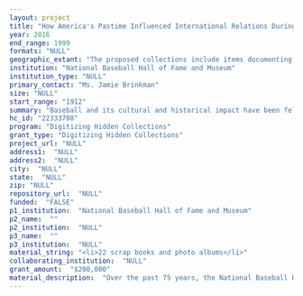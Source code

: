 ```yaml
--- 
layout: project 
title: "How America's Pastime Influenced International Relations During Times of Conflict and Peace: Digitizing the Baseball Hall of Fame and Museum's Archive of International Baseball"
year: 2016
end_range: 1999
formats: "NULL"
geographic_extant: "The proposed collections include items documenting the history of baseball in United States, Japan, Cuba, Canada, the Caribbean, the Pacific Islands and Africa."
institution: "National Baseball Hall of Fame and Museum"
institution_type: "NULL"
primary_contact: "Ms. Jamie Brinkman"
size: "NULL"
start_range: "1912"
summary: "Baseball and its cultural and historical impact have been felt around the world since the 19th century. World tours and Olympic Games brought baseball to European and Asian countries, providing a shared experience between cultures. During wartime, playing baseball overseas gave American soldiers a sense of normalcy during trying times, while at the same time helping to instill a love of the game in the local population. The National Baseball Hall of Fame and Museum is proposing a 12 month project to digitize its international baseball collections, covering topics including World War I & II, the Olympics, and international goodwill tours. The project will make 28,050 digital images of the Hall's manuscript, photograph, ephemera, and scrapbook collections available to the public and each image will include enhanced metadata. An OpenSeadragon viewer will allow scholars, students and fans to zoom in on images and interact with the collection."
hc_id: "22333708"
program: "Digitizing Hidden Collections"
grant_type: "Digitizing Hidden Collections"
project_url: "NULL"
address1:  "NULL"
address2:  "NULL"
city:  "NULL"
state:  "NULL"
zip: "NULL"
repository_url:  "NULL"
funded:  "FALSE"
p1_institution:  "National Baseball Hall of Fame and Museum"
p2_name:  ""
p2_institution:  "NULL"
p3_name:  ""
p3_institution:  "NULL"
material_string: "<li>22 scrap books and photo albums</li>"
collaborating_institution:  "NULL"
grant_amount:  "$200,000"
material_description:  "Over the past 75 years, the National Baseball Hall of Fame & Museum (NBHOF) has collected 40,000 artifacts, 250,000 unique images, and three million documents related to baseball and its impact on our culture. One of the NBHOF's collecting priorities is International Baseball. This area covers topics including baseball during wartime and baseball's role in international relations. The materials the NBHOF seeks funding to digitize include: - Twenty two scrapbooks and photo albums containing newspaper clippings, unique photographs, and ephemera about goodwill tours and military baseball careers; - 500 photographs of baseball being played overseas during wartime, professional baseball players during their military service, goodwill tours across Europe and Asia, and games played around the world; - 20,250 pages of manuscript and ephemera collections documenting baseball during World War I & II, the Olympics, goodwill tours and games, and baseball played around the world. The collections being included in this project provide a fresh perspective on the role of baseball internationally during times of war and peace. For American soldiers overseas, playing baseball, in the deserts of Africa or the jungles in Eastern Asia, provided a sense of normalcy and home. Professional baseball goodwill tours, the Summer Olympics, and games played in the Caribbean provided common ground for different cultures to meet and connect."
---
```

